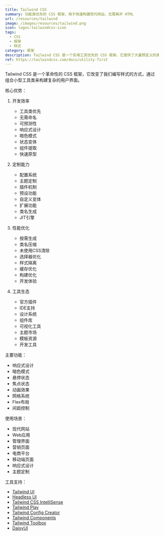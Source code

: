 ```yaml
---
title: Tailwind CSS
summary: 功能类优先的 CSS 框架，用于快速构建现代网站，无需离开 HTML
url: /resources/tailwind
image: /images/resources/tailwind.png
icon: logos:tailwindcss-icon
tags:
  - CSS
  - 框架
  - 样式
category: 框架
description: Tailwind CSS 是一个实用工具优先的 CSS 框架，它提供了大量预定义的类，让你能够直接在 HTML 中构建任何设计，而无需编写自定义 CSS。
ref: https://tailwindcss.com/docs/utility-first
---
```


Tailwind CSS 是一个革命性的 CSS 框架，它改变了我们编写样式的方式，通过组合小型工具类来构建复杂的用户界面。

核心优势：

1. 开发效率
   - 工具类优先
   - 无需命名
   - 可预测性
   - 响应式设计
   - 暗色模式
   - 状态变体
   - 组件提取
   - 快速原型

2. 定制能力
   - 配置系统
   - 主题定制
   - 插件机制
   - 预设功能
   - 自定义变体
   - 扩展功能
   - 类名生成
   - JIT引擎

3. 性能优化
   - 按需生成
   - 类名压缩
   - 未使用CSS清除
   - 选择器优化
   - 样式隔离
   - 缓存优化
   - 构建优化
   - 开发体验

4. 工具生态
   - 官方插件
   - IDE支持
   - 设计系统
   - 组件库
   - 可视化工具
   - 主题市场
   - 模板资源
   - 开发工具

主要功能：
- 响应式设计
- 暗色模式
- 悬停状态
- 焦点状态
- 动画效果
- 网格系统
- Flex布局
- 间距控制

使用场景：
- 现代网站
- Web应用
- 管理界面
- 营销页面
- 电商平台
- 移动端页面
- 响应式设计
- 主题定制

工具支持：
- [Tailwind UI](https://tailwindui.com/)
- [Headless UI](https://headlessui.dev/)
- [Tailwind CSS IntelliSense](https://marketplace.visualstudio.com/items?itemName=bradlc.vscode-tailwindcss)
- [Tailwind Play](https://play.tailwindcss.com/)
- [Tailwind Config Creator](https://tailwindcss.com/docs/configuration)
- [Tailwind Components](https://tailwindcomponents.com/)
- [Tailwind Toolbox](https://www.tailwindtoolbox.com/)
- [DaisyUI](https://daisyui.com/)
